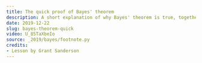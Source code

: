```yaml
---
title: The quick proof of Bayes' theorem
description: A short explanation of why Bayes' theorem is true, together with discussion on a common misconception in probability
date: 2019-12-22
slug: bayes-theorem-quick
video: U_85TaXbeIo
source: _2019/bayes/footnote.py
credits:
- Lesson by Grant Sanderson
---
```

